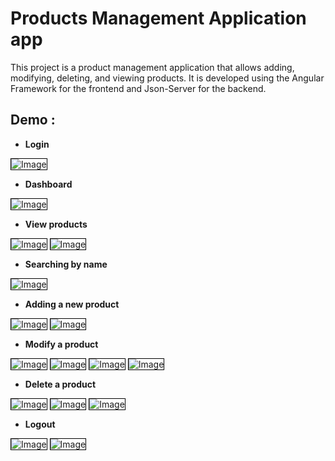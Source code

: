 # Products Management Application app

This project is a product management application that allows adding, modifying, deleting, and viewing products. It is developed using the Angular Framework for the frontend and Json-Server for the backend.

## Demo :

- **Login**

<img src="src/assets/img.png" alt="Image" style="border: 1px solid black;">


- **Dashboard**

<img src="src/assets/img_1.png" alt="Image" style="border: 1px solid black;">

- **View products**

<img src="src/assets/img_2.png" alt="Image" style="border: 1px solid black;">

<img src="src/assets/img_3.png" alt="Image" style="border: 1px solid black;">

- **Searching by name**

<img src="src/assets/img_4.png" alt="Image" style="border: 1px solid black;">

- **Adding a new product**

<img src="src/assets/img_5.png" alt="Image" style="border: 1px solid black;">
<img src="src/assets/img_6.png" alt="Image" style="border: 1px solid black;">

- **Modify a product**

<img src="src/assets/img_7.png" alt="Image" style="border: 1px solid black;">
<img src="src/assets/img_8.png" alt="Image" style="border: 1px solid black;">
<img src="src/assets/img_9.png" alt="Image" style="border: 1px solid black;">
<img src="src/assets/img_10.png" alt="Image" style="border: 1px solid black;">

- **Delete a product**

<img src="src/assets/img_11.png" alt="Image" style="border: 1px solid black;">
<img src="src/assets/img_12.png" alt="Image" style="border: 1px solid black;">
<img src="src/assets/img_13.png" alt="Image" style="border: 1px solid black;">

- **Logout**

<img src="src/assets/img_14.png" alt="Image" style="border: 1px solid black;">
<img src="src/assets/img_15.png" alt="Image" style="border: 1px solid black;">
